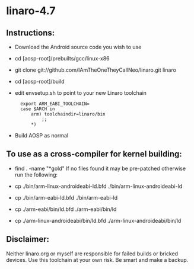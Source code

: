linaro-4.7
=================================
Instructions:
-------------
* Download the Android source code you wish to use

* cd [aosp-root]/prebuilts/gcc/linux-x86
* git clone git://github.com/IAmTheOneTheyCallNeo/linaro.git linaro
* cd [aosp-root]/build

* edit envsetup.sh to point to your new Linaro toolchain

        export ARM_EABI_TOOLCHAIN=
        case $ARCH in
            arm) toolchaindir=linaro/bin
                ;;
            *)

* Build AOSP as normal

To use as a cross-compiler for kernel building:
-----------
* find . -name "*gold"
If no files found it may be pre-patched otherwise run the following:

* cp ./bin/arm-linux-androideabi-ld.bfd ./bin/arm-linux-androideabi-ld
* cp ./bin/arm-eabi-ld.bfd ./bin/arm-eabi-ld
* cp ./arm-eabi/bin/ld.bfd ./arm-eabi/bin/ld
* cp ./arm-linux-androideabi/bin/ld.bfd ./arm-linux-androideabi/bin/ld

Disclaimer:
-----------
Neither linaro.org or myself are responsible for failed builds or bricked devices. Use this toolchain at your own risk. Be smart and make a backup.

